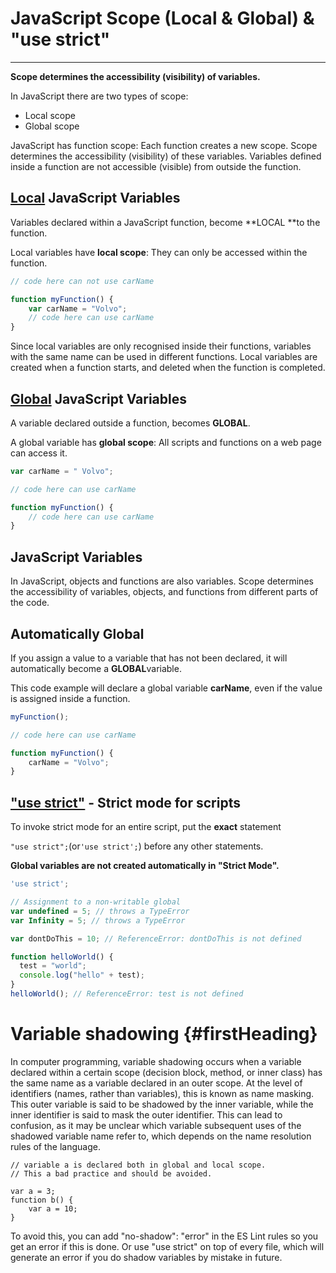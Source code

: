 # JavaScript Scope \(Local & Global\) & "use strict"

---

**Scope determines the accessibility \(visibility\) of variables.**

In JavaScript there are two types of scope:

* Local scope
* Global scope

JavaScript has function scope: Each function creates a new scope. Scope determines the accessibility \(visibility\) of these variables. Variables defined inside a function are not accessible \(visible\) from outside the function.

## [Local](https://developer.mozilla.org/en-US/docs/Glossary/Local_scope) JavaScript Variables

Variables declared within a JavaScript function, become **LOCAL **to the function.

Local variables have **local scope**: They can only be accessed within the function.

```js
// code here can not use carName

function myFunction() {
    var carName = "Volvo";
    // code here can use carName
}
```

Since local variables are only recognised inside their functions, variables with the same name can be used in different functions. Local variables are created when a function starts, and deleted when the function is completed.

## [Global](https://developer.mozilla.org/en-US/docs/Glossary/Global_scope) JavaScript Variables

A variable declared outside a function, becomes **GLOBAL**.

A global variable has **global scope**: All scripts and functions on a web page can access it.

```js
var carName = " Volvo";

// code here can use carName

function myFunction() {
    // code here can use carName
}
```

## JavaScript Variables

In JavaScript, objects and functions are also variables. Scope determines the accessibility of variables, objects, and functions from different parts of the code.

## Automatically Global

If you assign a value to a variable that has not been declared, it will automatically become a **GLOBAL**variable.

This code example will declare a global variable **carName**, even if the value is assigned inside a function.

```js
myFunction();

// code here can use carName 

function myFunction() {
    carName = "Volvo";
}
```

## ["use strict"](https://developer.mozilla.org/en-US/docs/Web/JavaScript/Reference/Strict_mode) - Strict mode for scripts

To invoke strict mode for an entire script, put the **exact** statement

`"use strict";`\(or`'use strict';`\) before any other statements.

**Global variables are not created automatically in "Strict Mode".**

```js
'use strict';

// Assignment to a non-writable global
var undefined = 5; // throws a TypeError
var Infinity = 5; // throws a TypeError

var dontDoThis = 10; // ReferenceError: dontDoThis is not defined

function helloWorld() {
  test = "world";
  console.log("hello" + test);
}
helloWorld(); // ReferenceError: test is not defined
```

# Variable shadowing {#firstHeading}

In computer programming, variable shadowing occurs when a variable declared within a certain scope \(decision block, method, or inner class\) has the same name as a variable declared in an outer scope. At the level of identifiers \(names, rather than variables\), this is known as name masking. This outer variable is said to be shadowed by the inner variable, while the inner identifier is said to mask the outer identifier. This can lead to confusion, as it may be unclear which variable subsequent uses of the shadowed variable name refer to, which depends on the name resolution rules of the language.

```
// variable a is declared both in global and local scope.
// This a bad practice and should be avoided.

var a = 3;
function b() {
    var a = 10;
}
```

To avoid this, you can add "no-shadow": "error" in the ES Lint rules so you get an error if this is done. Or use "use strict" on top of every file, which will generate an error if you do shadow variables by mistake in future.



